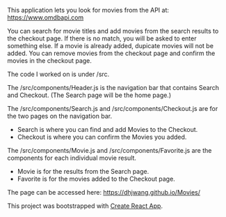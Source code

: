 This application lets you look for movies from the API at: https://www.omdbapi.com

You can search for movie titles and add movies from the search results to the checkout page.
If there is no match, you will be asked to enter something else. 
If a movie is already added, dupicate movies will not be added.
You can remove movies from the checkout page and confirm the movies in the checkout page.

The code I worked on is under /src.

The /src/components/Header.js is the navigation bar that contains Search and Checkout. (The Search page will be the home page.) 

The /src/components/Search.js and /src/components/Checkout.js are for the two pages on the navigation bar.
- Search is where you can find and add Movies to the Checkout.
- Checkout is where you can confirm the Movies you added.

The /src/components/Movie.js and /src/components/Favorite.js are the components for each individual movie result.
- Movie is for the results from the Search page.
- Favorite is for the movies added to the Checkout page.

The page can be accessed here: https://dhjwang.github.io/Movies/


This project was bootstrapped with [Create React App](https://github.com/facebook/create-react-app).
